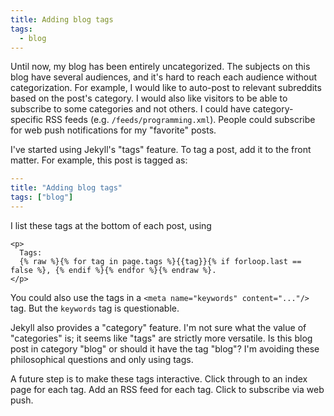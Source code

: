 ```yaml
---
title: Adding blog tags
tags:
  - blog
---
```


Until now, my blog has been entirely uncategorized.
The subjects on this blog have several audiences,
and it's hard to reach each audience without categorization.
For example, I would like to auto-post to relevant subreddits
based on the post's category.
I would also like visitors to be able to subscribe to some categories and not others.
I could have category-specific RSS feeds (e.g. `/feeds/programming.xml`).
People could subscribe for web push notifications for my "favorite" posts.

I've started using Jekyll's "tags" feature.
To tag a post, add it to the front matter.
For example, this post is tagged as:

```yaml
---
title: "Adding blog tags"
tags: ["blog"]
---
```

I list these tags at the bottom of each post, using

```liquid
<p>
  Tags:
  {% raw %}{% for tag in page.tags %}{{tag}}{% if forloop.last == false %}, {% endif %}{% endfor %}{% endraw %}.
</p>
```

You could also use the tags in a `<meta name="keywords" content="..."/>` tag.
But the `keywords` tag is questionable.

Jekyll also provides a "category" feature.
I'm not sure what the value of "categories" is;
it seems like "tags" are strictly more versatile.
Is this blog post in category "blog" or should it have the tag "blog"?
I'm avoiding these philosophical questions and only using tags.

A future step is to make these tags interactive.
Click through to an index page for each tag.
Add an RSS feed for each tag.
Click to subscribe via web push.

